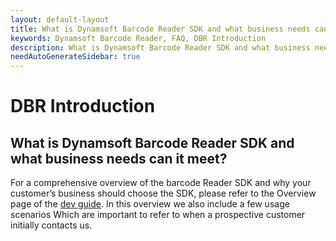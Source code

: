 ```yaml
---
layout: default-layout
title: What is Dynamsoft Barcode Reader SDK and what business needs can it meet?
keywords: Dynamsoft Barcode Reader, FAQ, DBR Introduction
description: What is Dynamsoft Barcode Reader SDK and what business needs can it meet?
needAutoGenerateSidebar: true
---
```


# DBR Introduction

## What is Dynamsoft Barcode Reader SDK and what business needs can it meet?

For a comprehensive overview of the barcode Reader SDK and why your customer’s business should choose the SDK, please refer to the Overview page of the [dev guide](https://www.dynamsoft.com/barcode-reader/introduction/overview.html?ver=latest). In this overview we also include a few usage scenarios Which are important to refer to when a prospective customer initially contacts us.
